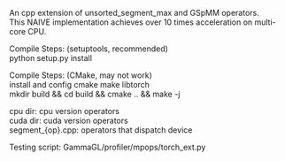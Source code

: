 An cpp extension of unsorted_segment_max and GSpMM operators.   
This NAIVE implementation achieves over 10 times acceleration on multi-core CPU.

Compile Steps:  (setuptools, recommended)  
python setup.py install

Compile Steps:  (CMake, may not work)  
install and config cmake make libtorch  
mkdir build && cd build && cmake .. && make -j  

cpu dir: cpu version operators  
cuda dir: cuda version operators  
segment_{op}.cpp: operators that dispatch device  

Testing script: GammaGL/profiler/mpops/torch_ext.py